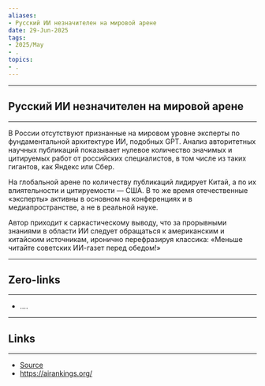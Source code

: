 ```yaml
---
aliases: 
- Русский ИИ незначителен на мировой арене 
date: 29-Jun-2025
tags:
- 2025/May
- .
topics:
- .
---
```

-----
##  Русский ИИ незначителен на мировой арене 
-----
В России отсутствуют признанные на мировом уровне эксперты по фундаментальной архитектуре ИИ, подобных GPT. Анализ авторитетных научных публикаций показывает нулевое количество значимых и цитируемых работ от российских специалистов, в том числе из таких гигантов, как Яндекс или Сбер.

На глобальной арене по количеству публикаций лидирует Китай, а по их влиятельности и цитируемости — США. В то же время отечественные «эксперты» активны в основном на конференциях и в медиапространстве, а не в реальной науке. 

Автор приходит к саркастическому выводу, что за прорывными знаниями в области ИИ следует обращаться к американским и китайским источникам, иронично перефразируя классика: «Меньше читайте советских ИИ-газет перед обедом!»

---
## Zero-links
---
- ....

---
## Links
---
- [Source](https://t.me/turboproject/1647)
- https://airankings.org/